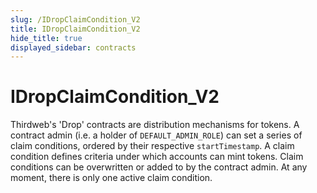 ```yaml
---
slug: /IDropClaimCondition_V2
title: IDropClaimCondition_V2
hide_title: true
displayed_sidebar: contracts
---
```


# IDropClaimCondition_V2

Thirdweb&#39;s &#39;Drop&#39; contracts are distribution mechanisms for tokens. A contract admin (i.e. a holder of `DEFAULT_ADMIN_ROLE`) can set a series of claim conditions, ordered by their respective `startTimestamp`. A claim condition defines criteria under which accounts can mint tokens. Claim conditions can be overwritten or added to by the contract admin. At any moment, there is only one active claim condition.
